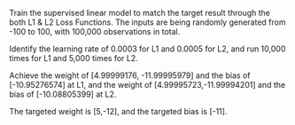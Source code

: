 Train the supervised linear model to match the target result through the both L1 & L2 Loss Functions. The inputs are being randomly generated from -100 to 100, with 100,000 observations in total. 

Identify the learning rate of 0.0003 for L1 and 0.0005 for L2, and run 10,000 times for L1 and 5,000 times for L2. 

Achieve the weight of [4.99999176, -11.99995979] and the bias of [-10.95276574] at L1, and the weight of [4.99995723,-11.99994201] and the bias of [-10.08805399] at L2.

The targeted weight is [5,-12], and the targeted bias is [-11].
